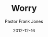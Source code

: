 ---
lunr: "true"
title: "Worry"
author: "Pastor Frank Jones"
postDate: "12-16-2012"
date: 2012-12-16
category: "sermons"
slug: "2012/12/12162012_ffc"
icon: microphone
audioLink: "12162012_ffc"
tags: [worry]
mp3: "12162012_ffc/12162012.mp3"
ogg: "12162012_ffc/12162012.ogg"
linkurl: "https://archive.org/download/12162012_ffc/12162012_ffc_files.xml"
ipath: "https://archive.org/download/12162012_ffc/12162012.mp3"
layout: sermon.html
---
